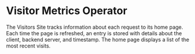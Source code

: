 # Visitor Metrics Operator
The Visitors Site tracks information about each request to its home page. Each time the page is refreshed, an entry is stored with details about the client, backend server,
and timestamp. The home page displays a list of the most recent visits.
